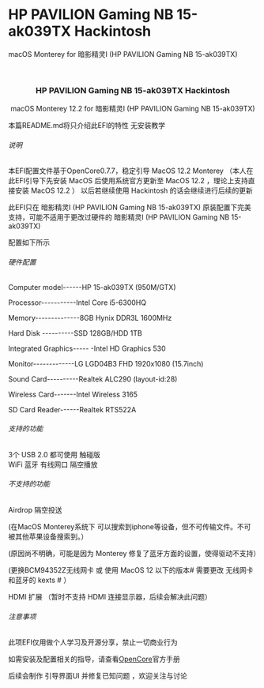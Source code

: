 # HP PAVILION Gaming NB 15-ak039TX Hackintosh
 macOS  Monterey for 暗影精灵I (HP PAVILION Gaming NB 15-ak039TX)


<!-- PROJECT SHIELDS -->

<!-- PROJECT LOGO -->
<br />

<p align="center">
  <a href="https://github.com/cauoss4/HP-PAVILION-Gaming-NB-15-ak039TX-Hackintosh/">

  </a>

  <h3 align="center">HP PAVILION Gaming NB 15-ak039TX Hackintosh</h3>
  <p align="center">
    macOS  Monterey 12.2 for 暗影精灵I (HP PAVILION Gaming NB 15-ak039TX)

  </p>

</p>


 本篇README.md将只介绍此EFI的特性 无安装教学
 




###### 说明
本EFI配置文件基于OpenCore0.7.7，稳定引导 MacOS 12.2 Monterey
（本人在此EFI引导下先安装 MacOS 后使用系统官方更新至 MacOS 12.2 ，理论上支持直接安装 MacOS 12.2 ）
以后若继续使用 Hackintosh 的话会继续进行后续的更新

此EFI只在 暗影精灵I (HP PAVILION Gaming NB 15-ak039TX) 原装配置下完美支持，可能不适用于更改过硬件的 暗影精灵I (HP PAVILION Gaming NB 15-ak039TX)

配置如下所示


###### 硬件配置

Computer model------HP 15-ak039TX (950M/GTX)

Processor-----------Intel Core i5-6300HQ

Memory--------------8GB Hynix DDR3L 1600MHz

Hard Disk	----------SSD 128GB/HDD 1TB

Integrated Graphics-----	-Intel HD Graphics 530

Monitor-------------LG LGD04B3 FHD 1920x1080 (15.7inch)

Sound Card----------Realtek ALC290 (layout-id:28)

Wireless Card-------Intel Wireless 3165

SD Card Reader------Realtek RTS522A


###### 支持的功能

3个 USB 2.0 都可使用
触碰版    
WiFi
蓝牙
有线网口
隔空播放



###### 不支持的功能

Airdrop 隔空投送
<p>(在MacOS Monterey系统下 可以搜索到iphone等设备，但不可传输文件。不可被其他苹果设备搜索到。）</p>
<p>(原因尚不明确，可能是因为 Monterey 修复了蓝牙方面的设置，使得驱动不支持）</p>
<p>(更换BCM94352Z无线网卡 或 使用 MacOS 12 以下的版本# 需要更改 无线网卡和蓝牙的 kexts # ）</p>

HDMI 扩展 
（暂时不支持 HDMI 连接显示器，后续会解决此问题）


###### 注意事项

此项EFI仅用做个人学习及开源分享，禁止一切商业行为

如需安装及配置相关的指导，请查看[OpenCore](https://dortania.github.io/OpenCore-Install-Guide)官方手册

后续会制作 引导界面UI 并修复已知问题 ，欢迎关注与讨论














